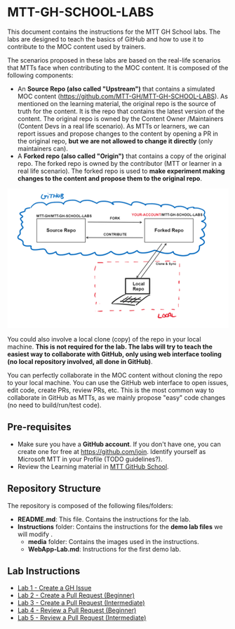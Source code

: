 # MTT-GH-SCHOOL-LABS

This document contains the instructions for the MTT GH School labs. The labs are designed to teach the basics of GitHub and how to use it to contribute to the MOC content used by trainers.

The scenarios proposed in these labs are based on the real-life scenarios that MTTs face when contributing to the MOC content. It is composed of the following components:

- An **Source Repo (also called "Upstream")** that contains a simulated MOC content (https://github.com/MTT-GH/MTT-GH-SCHOOL-LABS). As mentioned on the learning material, the original repo is the source of truth for the content. It is the repo that contains the latest version of the content. The original repo is owned by the Content Owner /Maintainers (Content Devs in a real life scenario). As MTTs or learners, we can report issues and propose changes to the content by opening a PR in the original repo, **but we are not allowed to change it directly** (only maintainers can).
- A **Forked repo (also called "Origin")** that contains a copy of the original repo. The forked repo is owned by the contributor (MTT or learner in a real life scenario). The forked repo is used to **make experiment making changes to the content and propose them to the original repo**.

![Upstream and Fork](media/upstreamandforkv2.png)

You could also involve a local clone (copy) of the repo in your local machine. **This is not required for the lab. The labs will try to teach the easiest way to collaborate with GitHub, only using web interface tooling (no local repository involved, all done in GitHub)**. 

You can perfectly collaborate in the MOC content without cloning the repo to your local machine. You can use the GitHub web interface to open issues, edit code, create PRs, review PRs, etc. This is the most common way to collaborate in GitHub as MTTs, as we mainly propose "easy" code changes (no need to build/run/test code).


## Pre-requisites
- Make sure you have a **GitHub account**. If you don't have one, you can create one for free at https://github.com/join. Identify yourself as Microsoft MTT in your Profile (TODO guidelines?).
- Review the Learning material in [MTT GitHub School](https://mttghreadiness.azurewebsites.net/).

## Repository Structure
The repository is composed of the following files/folders:
- **README.md**: This file. Contains the instructions for the lab.
- **Instructions** folder: Contains the instructions for the **demo lab files** we will modify .
    - **media** folder: Contains the images used in the instructions.
    - **WebApp-Lab.md**: Instructions for the first demo lab.

## Lab Instructions

- [Lab 1 - Create a GH Issue](Lab1-Create-GH-Issue.md)
- [Lab 2 - Create a Pull Request (Beginner)](Lab2-Create-PR-Beginner.md)
- [Lab 3 - Create a Pull Request (Intermediate)](Lab3-Create-PR-Intermediate.md)
- [Lab 4 - Review a Pull Request (Beginner)](Lab4-Review-PR-Beginner.md)
- [Lab 5 - Review a Pull Request (Intermediate)](Lab5-Review-PR-Intermediate.md)
